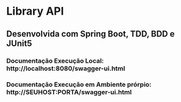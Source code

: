 # Library API
## Desenvolvida com Spring Boot, TDD, BDD e JUnit5
### Documentação Execução Local: http://localhost:8080/swagger-ui.html
### Documentação Execução em Ambiente prórpio: http://SEUHOST:PORTA/swagger-ui.html
